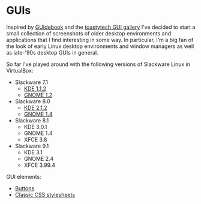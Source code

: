 # GUIs
Inspired by [GUIdebook](https://guidebookgallery.org) and the [toastytech GUI gallery](http://toastytech.com/guis/index.html) I've decided to start a small collection of screenshots of older desktop environments and applications that I find interesting in some way. In particular, I'm a big fan of the look of early Linux desktop environments and window managers as well as late-'90s desktop GUIs in general.

So far I've played around with the following versions of Slackware Linux in VirtualBox:

* Slackware 7.1
	* [KDE 1.1.2](guis/kde-1.1.2/screenshots.md)
	* [GNOME 1.2](guis/gnome-1.2/screenshots.md)
* Slackware 8.0
	* [KDE 2.1.2](guis/kde-2.1.2/screenshots.md)
	* [GNOME 1.4](guis/gnome-1.4/screenshots.md)
* Slackware 8.1
	* KDE 3.0.1
	* GNOME 1.4
	* XFCE 3.8
* Slackware 9.1
	* KDE 3.1
	* GNOME 2.4
	* XFCE 3.99.4

GUI elements:

* [Buttons](guis/buttons/index.md)
* [Classic CSS stylesheets](https://nielssp.github.io/classic-stylesheets/)